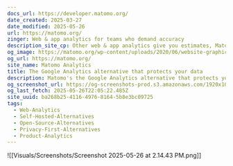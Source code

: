 ```yaml
---
docs_url: https://developer.matomo.org/
date_created: 2025-03-27
date_modified: 2025-05-26
url: https://matomo.org/
zinger: Web & app analytics for teams who demand accuracy
description_site_cp: Other web & app analytics give you estimates, Matomo gives you answers. Track 100% of available traffic with confidence.
og_image: https://matomo.org/wp-content/uploads/2020/06/website-graphics-2020-v5-1-e1611111459689.png
og_url: https://matomo.org/
site_name: Matomo Analytics
title: The Google Analytics alternative that protects your data
description: Matomo's the Google Analytics alternative that protects your data and your customer's privacy. A powerful web analytics platform with 100% data ownership.
og_screenshot_url: https://og-screenshots-prod.s3.amazonaws.com/1920x1080/80/false/5b1ec224ee35edee8c2d781d2e272208f19191dc01647af55581e06e159317c4.jpeg
og_last_fetch: 2025-05-26T22:05:22.485Z
site_uuid: ba268b25-4116-4976-8164-5b8e3bc09725
tags:
  - Web-Analytics
  - Self-Hosted-Alternatives
  - Open-Source-Alternatives
  - Privacy-First-Alternatives
  - Product-Analytics
---
```


![[Visuals/Screenshots/Screenshot 2025-05-26 at 2.14.43 PM.png]]